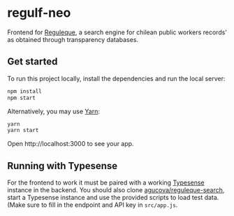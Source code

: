 # regulf-neo
Frontend for [Reguleque](https://reguleque.cl), a search engine for chilean public workers records' as obtained through transparency databases.

## Get started

To run this project locally, install the dependencies and run the local server:

```sh
npm install
npm start
```

Alternatively, you may use [Yarn](https://http://yarnpkg.com/):

```sh
yarn
yarn start
```

Open http://localhost:3000 to see your app.

## Running with Typesense
For the frontend to work it must be paired with a working [Typesense](https://typesense.org/) instance in the backend. You should also clone [agucova/reguleque-search](reguleque-search), start a Typesense instance and use the provided scripts to load test data. (Make sure to fill in the endpoint and API key in `src/app.js`.
